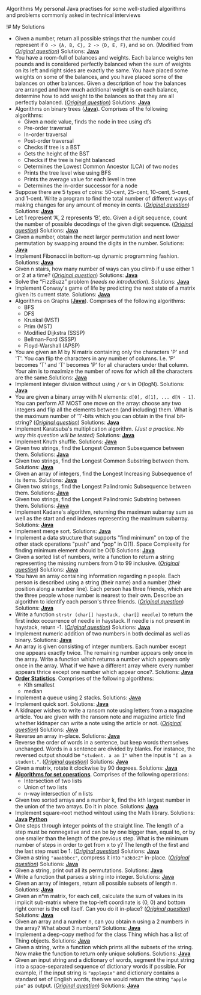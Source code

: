   Algorithms
My personal Java practises for some well-studied algorithms and problems commonly asked in technical interviews

!# My Solutions
* Given a number, return all possible strings that the number could represent if `0 -> {A, B, C}, 2 -> {D, E, F}`, and so on. (Modified from [*Original question*](http://www.glassdoor.com/Interview/phone-numbers-provided-a-phone-number-654-876-0987-return-all-possible-strings-that-the-phone-number-could-represent-QTN_361642.htm)) Solutions: [**Java**](Java/AllPossibleStrings.java)
* You have a room-full of balances and weights. Each balance weighs ten pounds and is considered perfectly balanced when the sum of weights on its left and right sides are exactly the same. You have placed some weights on some of the balances, and you have placed some of the balances on other balances. Given a description of how the balances are arranged and how much additional weight is on each balance, determine how to add weight to the balances so that they are all perfectly balanced. ([*Original question*](http://www.careercup.com/question?id=12150672)) Solutions: [**Java**](Java/Balance.java)
* Algorithms on binary trees ([**Java**](Java/BinaryTree.java)). Comprises of the following algorithms:  
  * Given a node value, finds the node in tree using dfs
  * Pre-order traversal
  * In-order traversal
  * Post-order traversal
  * Checks if tree is a BST
  * Gets the height of the BST
  * Checks if the tree is height balanced
  * Determines the Lowest Common Ancestor (LCA) of two nodes
  * Prints the tree level wise using BFS
  * Prints the average value for each level in tree
  * Determines the in-order successor for a node
* Suppose there are 5 types of coins: 50-cent, 25-cent, 10-cent, 5-cent, and 1-cent. Write a program to find the total number of different ways of making changes for any amount of money in cents. ([*Original question*](http://uva.onlinejudge.org/index.php?option=com_onlinejudge&Itemid=8&page=show_problem&problem=615)) Solutions: [**Java**](Java/CoinChange.java)
* Let 1 represent ‘A’, 2 represents ‘B’, etc. Given a digit sequence, count the number of possible decodings of the given digit sequence. ([*Original question*](http://www.geeksforgeeks.org/count-possible-decodings-given-digit-sequence/)) Solutions: [**Java**](Java/CountPossibleDecodings.java)
* Given a number, obtain the next larger permutation and next lower permutation by swapping around the digits in the number. Solutions: [**Java**](Java/DigitPermutations.java)
* Implement Fibonacci in bottom-up dynamic programming fashion. Solutions: [**Java**](Java/Fibonacci.java)
* Given n stairs, how many number of ways can you climb if u use either 1 or 2 at a time? ([*Original question*](http://www.careercup.com/question?id=3590768)) Solutions: [**Java**](Java/FibonacciSteps.java)
* Solve the “FizzBuzz” problem (*needs no introduction*). Solutions: [**Java**](Java/FizzBuzz.java)
* Implement Conway's game of life by predicting the next state of a matrix given its current state. Solutions: [**Java**](Java/GameOfLife.java)
* Algorithms on Graphs ([**Java**](Java/Graph.java)). Comprises of the following algorithms:
  * BFS
  * DFS
  * Kruskal (MST)
  * Prim (MST)
  * Modified Dijkstra (SSSP)
  * Bellman-Ford (SSSP)
  * Floyd-Warshall (APSP)
* You are given an M by N matrix containing only the characters 'P' and 'T'. You can flip the characters in any number of columns. I.e. 'P' becomes 'T' and 'T' becomes 'P' for all characters under that column. Your aim is to maximize the number of rows for which all the characters are the same.Solutions:  [**Java**](Java/HomogeneousRows.java)
* Implement integer division without using `/` or `%` in O(logN). Solutions: [**Java**](Java/IntegerDivision.java)
* You are given a binary array with N elements: `d[0], d[1], ... d[N - 1]`. You can perform AT MOST one move on the array: choose any two integers and flip all the elements between (and including) them. What is the maximum number of '1'-bits which you can obtain in the final bit-string? ([*Original question*](http://www.careercup.com/question?id=6262507668766720)) Solutions: [**Java**](Java/KadaneBitFlip.java)
* Implement Karatsuba's multiplication algorithm. *(Just a practice. No way this question will be tested)* Solutions: [**Java**](Java/Karatsuba.java)
* Implement Knuth shuffle. Solutions: [**Java**](Java/KnuthShuffle.java)
* Given two strings, find the Longest Common Subsequence between them. Solutions: [**Java**](Java/LongestCommonSubsequence.java)
* Given two strings, find the Longest Common Substring between them. Solutions: [**Java**](Java/LongestCommonSubstring.java)
* Given an array of integers, find the Longest Increasing Subsequence of its items. Solutions: [**Java**](Java/LongestIncreasingSubsequence.java)
* Given two strings, find the Longest Palindromic Subsequence between them. Solutions: [**Java**](Java/LongestPalindromicSubsequence.java)
* Given two strings, find the Longest Palindromic Substring between them. Solutions: [**Java**](Java/LongestPalindromicSubstring.java)
* Implement Kadane's algorithm, returning the maximum subarray sum as well as the start and end indexes representing the maximum subarray. Solutions:  [**Java**](Java/MaximumSubarray.java)
* Implement merge sort. Solutions: [**Java**](Java/MergeSort.java)
* Implement a data structure that supports "find minimum" on top of the other stack operations "push" and "pop" in O(1). Space Complexity for finding minimum element should be O(1) Solutions: [**Java**](Java/MinimumStack.java)
* Given a sorted list of numbers, write a function to return a string representing the missing numbers from 0 to 99 inclusive. ([*Original question*](https://leetcode.com/problems/missing-ranges/)) Solutions: [**Java**](Java/MissingRanges.java)
* You have an array containing information regarding n people. Each person is described using a string (their name) and a number (their position along a number line). Each person has three friends, which are the three people whose number is nearest to their own. Describe an algorithm to identify each person's three friends. ([*Original question*](http://algogeeks.narkive.com/SakzFz8P/nearest-neighbour)) Solutions: [**Java**](Java/NearestNeighbors.java)
* Write a function `strstr (char[] haystack, char[] needle)` to return the first index occurrence of needle in haystack. If needle is not present in haystack, return -1. ([*Original question*](http://www.programcreek.com/2012/12/leetcode-implement-strstr-java/)) Solutions: [**Java**](Java/NeedleHaystack.java)
* Implement numeric addition of two numbers in both decimal as well as binary. Solutions: [**Java**](Java/NumericAddition.java)
* An array is given consisting of integer numbers. Each number except one appears exactly twice. The remaining number appears only once in the array. Write a function which returns a number which appears only once in the array. What if we have a different array where every number appears thrice except one number which appear once?. Solutions: [**Java**](Java/OddManOut.java)
* [**Order Statistics**](Java/OrderStatistics.java). Comprises of the following algorithms:
  * Kth smallest
  * median
* Implement a queue using 2 stacks. Solutions: [**Java**](Java/QueueStack.java)
* Implement quick sort. Solutions: [**Java**](Java/QuickSort.java)
* A kidnaper wishes to write a ransom note using letters from a magazine article. You are given with the ransom note and magazine article find whether kidnaper can write a note using the article or not. ([*Original question*](http://www.careercup.com/question?id=67086)) Solutions: [**Java**](Java/RansomNote.java)
* Reverse an array in-place. Solutions: [**Java**](Java/ReverseArray.java)
* Reverse the order of words in a sentence, but keep words themselves unchanged. Words in a sentence are divided by blanks. For instance, the reversed output should be `"student. a am I"` when the input is `"I am a student."`. ([*Original question*](http://www.geeksforgeeks.org/reverse-words-in-a-given-string/)) Solutions: [**Java**](Java/ReverseWords.java)
* Given a matrix, rotate it clockwise by 90 degrees. Solutions: [**Java**](Java/RotateMatrix.java)
* [**Algorithms for set operations**](Java/SetOperations.java). Comprises of the following operations:
  * Intersection of two lists
  * Union of two lists
  * n-way intersection of n lists
* Given two sorted arrays and a number k, find the kth largest number in the union of the two arrays. Do it in place. Solutions: [**Java**](Java/SortedArrayUnion.java)
* Implement square-root method wihtout using the Math library. Solutions: [**Java**](Java/Sqrt.java) [**Python**](Python/sqrt.py)
* One steps through integer points of the straight line. The length of a step must be nonnegative and can be by one bigger than, equal to, or by one smaller than the length of the previous step. What is the minimum number of steps in order to get from x to y? The length of the first and the last step must be 1. ([*Original question*](https://uva.onlinejudge.org/index.php?option=com_onlinejudge&Itemid=8&page=show_problem&problem=787)) Solutions: [**Java**](Java/Steps.java)
* Given a string `"aaabbbcc"`, compress it into `"a3b3c2"` in-place. ([*Original question*](http://www.careercup.com/question?id=7449675)) Solutions:  [**Java**](Java/StringCompression.java)
* Given a string, print out all its permutations. Solutions: [**Java**](Java/StringPermutations.java)
* Write a function that parses a string into integer. Solutions: [**Java**](Java/StringToInteger.java)
* Given an array of integers, return all possible subsets of length n. Solutions: [**Java**](Java/SubsetsN.java)
* Given an n*m matrix, for each cell, calculate the sum of values in its implicit sub-matrix where the top-left coordinate is (0, 0) and bottom right corner is the cell itself. Can you do it in-place? ([*Original question*](http://stackoverflow.com/questions/2277749/calculate-the-sum-of-elements-in-a-matrix-efficiently)) Solutions: [**Java**](Java/SummedAreaTable.java)
* Given an array and a number n, can you obtain n using a 2 numbers in the array? What about 3 numbers? Solutions: [**Java**](Java/TargetSum.java)
* Implement a deep-copy method for the class Thing which has a list of Thing objects. Solutions: [**Java**](Java/Thing.java)
* Given a string, write a function which prints all the subsets of the string.  Now make the function to return only unique solutions. Solutions:  [**Java**](Java/UniqueStringSubsets.java)
* Given an input string and a dictionary of words, segment the input string into a space-separated sequence of dictionary words if possible. For example, if the input string is `"applepie"` and dictionary contains a standard set of English words, then we would return the string `"apple pie"` as output. ([*Original question*](http://thenoisychannel.com/2011/08/08/retiring-a-great-interview-problem)) Solutions: [**Java**](Java/WordBreak.java)
  